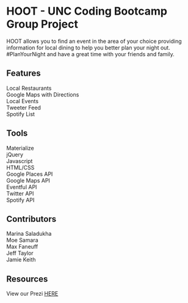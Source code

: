 # HOOT - UNC Coding Bootcamp Group Project

HOOT allows you to find an event in the area of your choice providing information for local dining to help you better plan your night out. #PlanYourNight and have a great time with your friends and family. 

## Features

Local Restaurants<br>
Google Maps with Directions<br>
Local Events<br>
Tweeter Feed<br>
Spotify List<br>

## Tools

Materialize<br>
jQuery<br>
Javascript<br>
HTML/CSS<br>
Google Places API<br>
Google Maps API<br>
Eventful API<br>
Twitter API<br>
Spotify API<br>

## Contributors

Marina Saladukha<br>
Moe Samara<br>
Max Faneuff<br>
Jeff Taylor<br>
Jamie Keith<br>

## Resources

View our Prezi <a href="http://prezi.com/6nqbqf5kkdol/?utm_campaign=share&utm_medium=copy">HERE</a>
